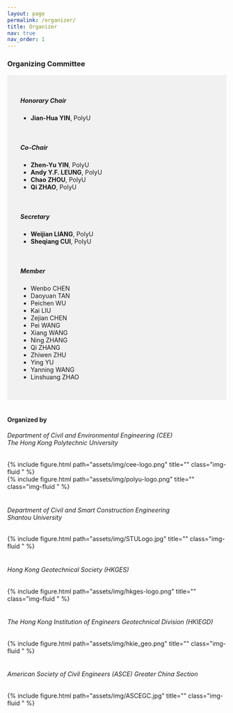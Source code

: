 ```yaml
---
layout: page
permalink: /organizer/
title: Organizer
nav: true
nav_order: 1
---
```


### Organizing Committee

<div style="background-color:rgba(0, 0, 0, 0.0470588);padding:40px 0; vertical-align: ; padding:30px 30px;">
    <h5>Honorary Chair</h5>
    <ul>
        <li><b>Jian-Hua YIN</b>, PolyU</li>
    </ul>
    <br>
    <h5>Co-Chair</h5>
    <ul>
        <li><b>Zhen-Yu YIN</b>, PolyU</li>
        <li><b>Andy Y.F. LEUNG</b>, PolyU</li>
        <li><b>Chao ZHOU</b>, PolyU</li>
        <li><b>Qi ZHAO</b>, PolyU</li>
    </ul>
    <br>
    <h5>Secretary</h5>
    <ul>
        <li><b>Weijian LIANG</b>, PolyU</li>
        <li><b>Sheqiang CUI</b>, PolyU</li>
    </ul>
    <br>
    <h5>Member</h5>
    <ul>
            <li>Wenbo CHEN</li>
            <li>Daoyuan TAN</li>
            <li>Peichen WU</li>
            <li>Kai LIU</li>
            <li>Zejian CHEN</li>
            <li>Pei WANG</li>
            <li>Xiang WANG</li>
            <li>Ning ZHANG</li>
            <li>Qi ZHANG</li>
            <li>Zhiwen ZHU</li>
            <li>Ying YU</li>
            <li>Yanning WANG</li>
            <li>Linshuang ZHAO</li>
        </ul>

</div>

<br>

#### Organized by

<h6>Department of Civil and Environmental Engineering (CEE) <br>
    The Hong Kong Polytechnic University </h6>

<div class="row justify-content-sm-left">
    <div class="col-sm-4 align-self-center">
        {% include figure.html path="assets/img/cee-logo.png" title="" class="img-fluid " %}
    </div>
    <div class="col-sm-4">
        {% include figure.html path="assets/img/polyu-logo.png" title="" class="img-fluid " %}
    </div>
</div>
<br>

<h6>Department of Civil and Smart Construction Engineering<br>
    Shantou University</h6>

<div class="row justify-content-sm-left">
    <div class="col-sm-3 align-self-center">
        {% include figure.html path="assets/img/STULogo.jpg" title="" class="img-fluid " %}
    </div>
</div>
<br>


<h6>Hong Kong Geotechnical Society (HKGES)</h6>
<div class="row justify-content-sm-left">
    <div class="col-sm-4">
        {% include figure.html path="assets/img/hkges-logo.png" title="" class="img-fluid " %}
    </div>
</div>
<br>

<h6>The Hong Kong Institution of Engineers Geotechnical Division (HKIEGD)</h6>
<div class="row justify-content-sm-left">
    <div class="col-sm-3 align-self-center">
        {% include figure.html path="assets/img/hkie_geo.png" title="" class="img-fluid " %}
    </div>
</div>
<br>

<h6>American Society of Civil Engineers (ASCE) Greater China Section </h6>
<div class="row justify-content-sm-left">
    <div class="col-sm-4 align-self-center">
        {% include figure.html path="assets/img/ASCEGC.jpg" title="" class="img-fluid " %}
    </div>
</div>
<br>